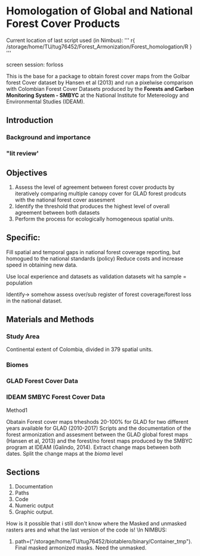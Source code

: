 # Homologation of Global and National Forest Cover Products 
Current location of last script used (in Nimbus):
'''
r{
/storage/home/TU/tug76452/Forest_Armonization/Forest_homologation/R
}
'''

screen session: forloss

This is the base for a package to obtain forest cover maps from the Golbar forest Cover dataset by Hansen et al (2013) and run a pixelwise comparison with Colombian Forest Cover Datasets produced by the **Forests and Carbon Monitoring System - SMBYC** at the National Institute for Metereology and Environmental Studies (IDEAM).

## Introduction

### Background and importance 

### "lit review'

## Objectives

1. Assess the level of agreement between forest cover products by iteratively comparing multiple canopy cover for GLAD forest prodcuts with the national forest cover assesment
2. Identify the threshold that produces the highest level of overall agreement between both datasets
3. Perform the process for ecologically homogeneous spatial units.

## Specific:

Fill spatial and temporal gaps in national forest coverage reporting, but homogued to the national standards (policy)
Reduce costs and increase speed in obtaining new data.

Use local experience and datasets as validation datasets wit ha sample = population

Identify-> somehow assess over/sub register of forest coverage/forest loss in the national dataset.  

## Materials and Methods

### Study Area

Continental extent of Colombia, divided in 379 spatial units.  
### Biomes

### GLAD Forest Cover Data
### IDEAM SMBYC Forest Cover Data

Method1

Obatain Forest cover maps trheshods 20-100%  for GLAD for two different years available for GLAD (2010-2017)
Scripts and the documentation of the forest armonization and assesment between the GLAD global forest maps (Hansen et al, 2013) and the forest/no forest maps produced by the SMBYC program at IDEAM (Galindo, 2014).
Extract change maps between both dates.
Split the change maps at the *bioma* level 

## Sections 
1. Documentation
2. Paths
3. Code
5. Numeric output
6. Graphic output. 

How is it possible that i still don't know where the Masked and unmasked rasters ares and what the last version of the code is!
\In NIMBUS:
1. path=("/storage/home/TU/tug76452/biotablero/binary/Container_tmp"). Final masked armonized masks. Need the unmasked.  


